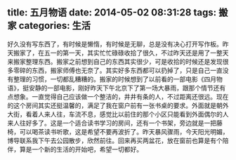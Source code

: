 title: 五月物语
date: 2014-05-02 08:31:28
tags: 搬家
categories: 生活
---

好久没有写东西了，有时候是懒惰，有时候是无聊，总是没有决心打开写作板。昨天搬家了，在五一的第一天，其实忙忙碌碌收拾了很久，不过昨天还是用了一整天来搬家整理东西。搬家之前想到自己的东西其实很少，可是收拾的时候还是发现很多零碎的东西，搬家师傅也无奈了。其实好多东西都可以扔掉了，只是自己一直没有整理的习惯，一切都乱糟糟的。搬家的时候想到了以前看的一部电影《四月物语》，挺安静的一部电影，刚好昨天下午北京下了第一场大暴雨，跟那个情节还有点想象。一直觉得自己应该做一个整洁的，井井有条的人，不过距离还很远。现在的这个房间其实还挺温馨的，满足了我在窗户前有一张书桌的要求。外面就是朝外大街，看着人来人往，车流不息，感觉比以前住的那个小区只能看到外面偶尔的人来人往好多了。这是一个适合读书学习的房间，还有一个书架，旁边就是一把藤椅，可以喝茶读书听歌，这是希望不要再波折了。昨天暴风骤雨，今天阳光明媚，博导联系我下午去公园散步，欣然前往。回来再买两盆花，放在窗前也算是有个陪伴，算是一个新的生活的开始吧，希望一切都好。
